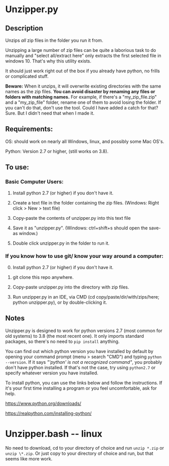 # Unzipper.py

## Description

Unzips *all* zip files in the folder you run it from. 

Unzipping a large number of zip files can be quite a laborious task to do manually and "select all/extract here" only extracts the first selected file in windows 10. That's why this utility exists.

It should just work right out of the box if you already have python, no frills or complicated stuff.

**Beware:** When it unzips, it will overwrite existing directories with the same names as the zip files. **You can avoid disaster by renaming any files or folders with matching names.** For example, if there's a "my_zip_file.zip" and a "my_zip_file" folder, rename one of them to avoid losing the folder. If you can't do that, don't use the tool. Could I have added a catch for that? Sure. But I didn't need that when I made it.

## Requirements:
OS: should work on nearly all Windows, linux, and possibly some Mac OS's.

Python: Version 2.7 or higher, (still works on 3.8).

## To use: 

### Basic Computer Users:

1) Install python 2.7 (or higher) if you don't have it.

2) Create a text file in the folder containing the zip files. (Windows: Right click > New > text file)

3) Copy-paste the contents of unzipper.py into this text file 

4) Save it as "unzipper.py". (Windows: ctrl+shift+s should open the save-as window.)

5) Double click unzipper.py in the folder to run it.

### If you know how to use git/ know your way around a computer:

0) Install python 2.7 (or higher) if you don't have it.

1) git clone this repo anywhere.

2) Copy-paste unzipper.py into the directory with zip files.

3) Run unzipper.py in an IDE, via CMD (cd copy/paste/dir/with/zips/here; python unzipper.py), or by double-clicking it.

## Notes
Unzipper.py is designed to work for python versions 2.7 (most common for old systems) to 3.8 (the most recent one). It only imports standard packages, so there's no need to `pip install` anything.

You can find out which python version you have installed by default by opening your command prompt (menu > search "CMD") and typing `python --version`. If it says *"'python' is not a recognized command"*, you probably don't have python installed. If that's not the case, try using `python2.7` or specify whatever version you have installed.

To install python, you can use the links below and follow the instructions. If it's your first time installing a program or you feel uncomfortable,  ask for help.

https://www.python.org/downloads/

https://realpython.com/installing-python/

# Unzipper.bash -- linux

No need to download, cd to your directory of choice and run `unzip *.zip` or `unzip \*.zip`. Or just copy to your directory of choice and run, but that seems like more work.
